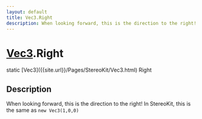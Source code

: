 ```yaml
---
layout: default
title: Vec3.Right
description: When looking forward, this is the direction to the right! In StereoKit, this is the same as new Vec3(1,0,0)
---
```

# [Vec3]({{site.url}}/Pages/StereoKit/Vec3.html).Right

<div class='signature' markdown='1'>
static [Vec3]({{site.url}}/Pages/StereoKit/Vec3.html) Right
</div>

## Description
When looking forward, this is the direction to the
right! In StereoKit, this is the same as `new Vec3(1,0,0)`

